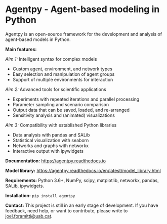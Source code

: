 # Agentpy - Agent-based modeling in Python

Agentpy is an open-source framework for the development and analysis of
agent-based models in Python.

**Main features:**

*Aim 1:* Intelligent syntax for complex models

- Custom agent, environment, and network types
- Easy selection and manipulation of agent groups
- Support of multiple environments for interaction

*Aim 2:* Advanced tools for scientific applications

- Experiments with repeated iterations and parallel processing
- Parameter sampling and scenario comparison
- Output data that can be saved, loaded, and re-arranged
- Sensitivity analysis and (animated) visualizations

*Aim 3:* Compatibility with established Python libraries

- Data analysis with pandas and SALib
- Statistical visualization with seaborn
- Networks and graphs with networkx
- Interactive output with ipywidgets

**Documentation:** https://agentpy.readthedocs.io

**Model library:** https://agentpy.readthedocs.io/en/latest/model_library.html

**Requirements:** Python 3.6+, NumPy, scipy, matplotlib, networkx, pandas, SALib, ipywidgets.

**Installation:** `pip install agentpy`

**Contact:** This project is still in an early stage of development.
If you have feedback, need help, or want to contribute,
please write to joel.foramitti@uab.cat.
